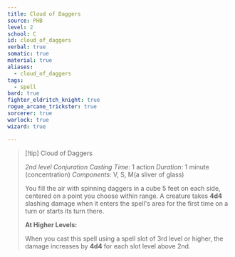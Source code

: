 ```yaml
---
title: Cloud of Daggers
source: PHB
level: 2
school: C
id: cloud_of_daggers
verbal: true
somatic: true
material: true
aliases:
  - cloud_of_daggers
tags:
  - spell
bard: true
fighter_eldritch_knight: true
rogue_arcane_trickster: true
sorcerer: true
warlock: true
wizard: true

---
```

>[!tip] Cloud of Daggers
>
> *2nd level Conjuration*
> *Casting Time:* 1 action
> *Duration:* 1 minute (concentration)
> *Components:* V, S, M(a sliver of glass)
>
>You fill the air with spinning daggers in a cube 5 feet on each side, centered on a point you choose within range. A creature takes **4d4** slashing damage when it enters the spell's area for the first time on a turn or starts its turn there.
>
>**At Higher Levels:**
>
>When you cast this spell using a spell slot of 3rd level or higher, the damage increases by **4d4** for each slot level above 2nd.
>

